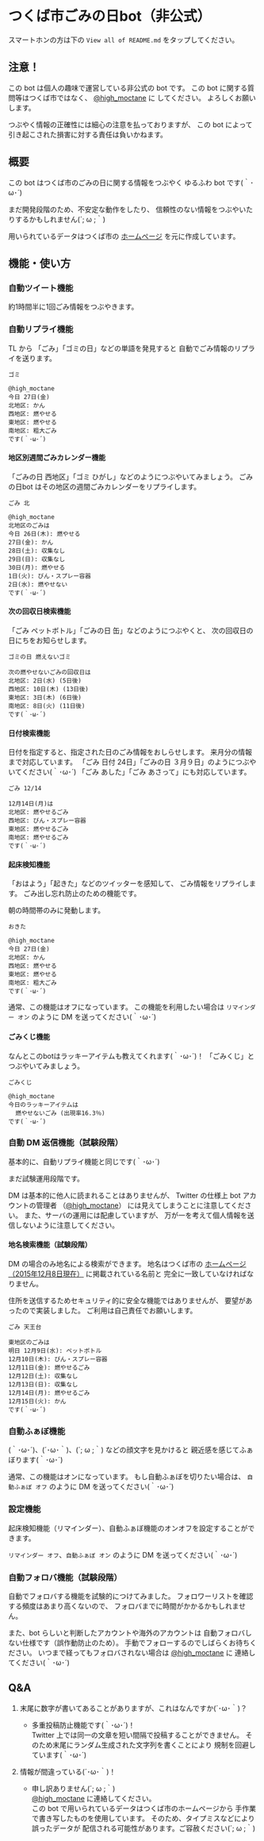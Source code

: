 # つくば市ごみの日bot（非公式）

スマートホンの方は下の `View all of README.md` をタップしてください。

## 注意！

この bot は個人の趣味で運営している非公式の bot です。
この bot に関する質問等はつくば市ではなく、
[@high_moctane](https://twitter.com/high_moctane) に
してください。
よろしくお願いします。

つぶやく情報の正確性には細心の注意を払っておりますが、
この bot によって引き起こされた損害に対する責任は負いかねます。


## 概要

この bot はつくば市のごみの日に関する情報をつぶやく
ゆるふわ bot です(｀･ω･´)


まだ開発段階のため、不安定な動作をしたり、
信頼性のない情報をつぶやいたりするかもしれません(´; ω ;｀)

用いられているデータはつくば市の
[ホームページ](http://www.city.tsukuba.ibaraki.jp/14211/14244/001115.html)
を元に作成しています。


## 機能・使い方

### 自動ツイート機能

約1時間半に1回ごみ情報をつぶやきます。

### 自動リプライ機能

TL から 「ごみ」「ゴミの日」などの単語を発見すると
自動でごみ情報のリプライを送ります。

`ゴミ`

```
@high_moctane
今日 27日(金)
北地区: かん
西地区: 燃やせる
東地区: 燃やせる
南地区: 粗大ごみ
です(｀･ω･´)
```



#### 地区別週間ごみカレンダー機能

「ごみの日 西地区」「ゴミ ひがし」などのようにつぶやいてみましょう。
ごみの日bot はその地区の週間ごみカレンダーをリプライします。


`ごみ 北`

```
@high_moctane
北地区のごみは
今日 26日(木): 燃やせる
27日(金): かん
28日(土): 収集なし
29日(日): 収集なし
30日(月): 燃やせる
1日(火): びん・スプレー容器
2日(水): 燃やせない
です(｀･ω･´)
```


#### 次の回収日検索機能

「ごみ ペットボトル」「ごみの日 缶」などのようにつぶやくと、
次の回収日の日にちをお知らせします。

`ゴミの日 燃えないゴミ`

```
次の燃やせないごみの回収日は
北地区: 2日(水) (5日後)
西地区: 10日(木) (13日後)
東地区: 3日(木) (6日後)
南地区: 8日(火) (11日後)
です(｀･ω･´)
```


#### 日付検索機能

日付を指定すると、指定された日のごみ情報をおしらせします。
来月分の情報まで対応しています。
「ごみ 日付 24日」「ごみの日 ３月９日」のようにつぶやいてください(｀･ω･´)
「ごみ あした」「ごみ あさって」にも対応しています。

`ごみ 12/14`

```
12月14日(月)は
北地区: 燃やせるごみ
西地区: びん・スプレー容器
東地区: 燃やせるごみ
南地区: 燃やせるごみ
です(｀･ω･´) 
```





#### 起床検知機能

「おはよう」「起きた」などのツイッターを感知して、
ごみ情報をリプライします。
ごみ出し忘れ防止のための機能です。

朝の時間帯のみに発動します。


`おきた`

```
@high_moctane
今日 27日(金)
北地区: かん
西地区: 燃やせる
東地区: 燃やせる
南地区: 粗大ごみ
です(｀･ω･´)
```


通常、この機能はオフになっています。
この機能を利用したい場合は
`リマインダー オン`
のように DM を送ってください(｀･ω･´)




#### ごみくじ機能

なんとこのbotはラッキーアイテムも教えてくれます(｀･ω･´)！
「ごみくじ」とつぶやいてみましょう。

`ごみくじ`

```
@high_moctane
今日のラッキーアイテムは
  燃やせないごみ (出現率16.3％)
です(｀･ω･´)
```





### 自動 DM 返信機能（試験段階）

基本的に、自動リプライ機能と同じです(｀･ω･´)

まだ試験運用段階です。

DM は基本的に他人に読まれることはありませんが、
Twitter の仕様上 bot アカウントの管理者
（[@high_moctane](https://twitter.com/high_moctane)）
には見えてしまうことに注意してください。
また、サーバの運用には配慮していますが、
万が一を考えて個人情報を送信しないように注意してください。



#### 地名検索機能（試験段階）

DM の場合のみ地名による検索ができます。
地名はつくば市の
[ホームページ（2015年12月8日現在）](http://www.city.tsukuba.ibaraki.jp/14211/14244/001115.html)
に掲載されている名前と
完全に一致していなければなりません。

住所を送信するためセキュリティ的に安全な機能ではありませんが、
要望があったので実装しました。
ご利用は自己責任でお願いします。

`ごみ 天王台`

```
東地区のごみは
明日 12月9日(水): ペットボトル
12月10日(木): びん・スプレー容器
12月11日(金): 燃やせるごみ
12月12日(土): 収集なし
12月13日(日): 収集なし
12月14日(月): 燃やせるごみ
12月15日(火): かん
です(｀･ω･´)
```



### 自動ふぁぼ機能

(｀･ω･´)、(´･ω･｀)、(´; ω ;｀) などの顔文字を見かけると
親近感を感じてふぁぼります(｀･ω･´)

通常、この機能はオンになっています。
もし自動ふぁぼを切りたい場合は、
`自動ふぁぼ オフ`
のように DM を送ってください(｀･ω･´)


### 設定機能

起床検知機能（リマインダー）、自動ふぁぼ機能のオンオフを設定することができます。

`リマインダー オフ`、`自動ふぁぼ オン` のように DM を送ってください(｀･ω･´)



### 自動フォロバ機能（試験段階）

自動でフォロバする機能を試験的につけてみました。
フォロワーリストを確認する頻度はあまり高くないので、
フォロバまでに時間がかかるかもしれません。

また、bot らしいと判断したアカウントや海外のアカウントは
自動フォロバしない仕様です（誤作動防止のため）。
手動でフォローするのでしばらくお待ちください。
いつまで経ってもフォロバされない場合は [@high_moctane](https://twitter.com/high_moctane) に
連絡してください(｀･ω･´)



## Q&A

1. 末尾に数字が書いてあることがありますが、これはなんですか(´･ω･｀)？

    - 多重投稿防止機能です(｀･ω･´)！  
        Twitter 上では同一の文章を短い間隔で投稿することができません。
        そのため末尾にランダム生成された文字列を書くことにより
        規制を回避しています(｀･ω･´)

1. 情報が間違っている(´･ω･｀)！

    - 申し訳ありません(´; ω ;｀)  
      [@high_moctane](https://twitter.com/high_moctane) に連絡してください。  
        この bot で用いられているデータはつくば市のホームページから
        手作業で書き写したものを使用しています。
        そのため、タイプミスなどにより誤ったデータが
        配信される可能性があります。ご容赦ください(´; ω ;｀)



